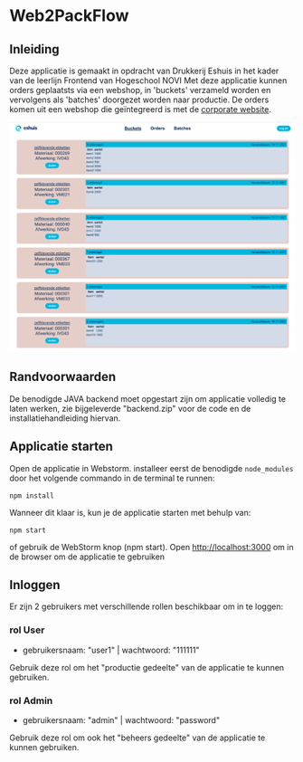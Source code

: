 # Web2PackFlow

## Inleiding

Deze applicatie is gemaakt in opdracht van Drukkerij Eshuis in het kader van de leerlijn Frontend van Hogeschool NOVI
Met deze applicatie kunnen orders geplaatsts via een webshop, in 'buckets' verzameld worden
en vervolgens als 'batches' doorgezet worden naar productie.
De orders komen uit een webshop die geïntegreerd is met de [corporate website](https://www.eshuis.nl/etiketten-op-rol.html).

![screenshot](src/assets/screenshot-applicatie.png)

## Randvoorwaarden

De benodigde JAVA backend moet opgestart zijn om applicatie volledig te laten werken,
 zie bijgeleverde "backend.zip" voor de code en de installatiehandleiding hiervan.


## Applicatie starten

Open de applicatie in Webstorm.
installeer eerst de benodigde `node_modules` door het volgende commando in de terminal te runnen:

```
npm install
```

Wanneer dit klaar is, kun je de applicatie starten met behulp van:

```
npm start
```

of gebruik de WebStorm knop (npm start). 
Open [http://localhost:3000](http://localhost:3000/) om in de browser om de applicatie te gebruiken


 ## Inloggen
 
Er zijn 2 gebruikers met verschillende rollen beschikbaar om in te loggen:

### rol User

* gebruikersnaam: "user1"   |   wachtwoord: "111111"

Gebruik deze rol om het "productie gedeelte" van de applicatie te kunnen gebruiken.


### rol Admin

* gebruikersnaam: "admin"   |   wachtwoord: "password"

Gebruik deze rol om ook het "beheers gedeelte" van de applicatie te kunnen gebruiken.


